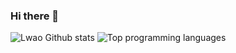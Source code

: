 ### Hi there 👋

<!--
**Lwao/Lwao** is a ✨ _special_ ✨ repository because its `README.md` (this file) appears on your GitHub profile.

Here are some ideas to get you started:

- 🔭 I’m currently working on ...
- 🌱 I’m currently learning ...
- 👯 I’m looking to collaborate on ...
- 🤔 I’m looking for help with ...
- 💬 Ask me about ...
- 📫 How to reach me: ...
- 😄 Pronouns: ...
- ⚡ Fun fact: ...
-->

![Lwao Github stats](https://github-readme-stats.vercel.app/api?username=Lwao&show_icons=true&count_private=true&hide=contribs)
![Top programming languages](https://github-readme-stats.vercel.app/api/top-langs/?username=Lwao&layout=compact)
